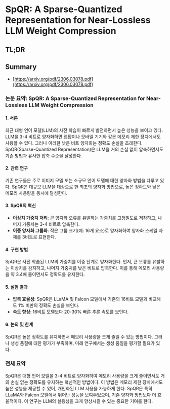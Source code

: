 # SpQR: A Sparse-Quantized Representation for Near-Lossless LLM Weight Compression
## TL;DR
## Summary
- [https://arxiv.org/pdf/2306.03078.pdf](https://arxiv.org/pdf/2306.03078.pdf)

### 논문 요약: SpQR: A Sparse-Quantized Representation for Near-Lossless LLM Weight Compression

#### 1. 서론
최근 대형 언어 모델(LLM)의 사전 학습이 빠르게 발전하면서 높은 성능을 보이고 있다. LLM을 3-4 비트로 양자화하면 랩탑이나 모바일 기기와 같은 메모리 제한 장치에서도 사용할 수 있다. 그러나 이러한 낮은 비트 양자화는 정확도 손실을 초래한다. SpQR(Sparse-Quantized Representation)은 LLM을 거의 손실 없이 압축하면서도 기존 방법과 유사한 압축 수준을 달성한다.

#### 2. 관련 연구
기존 연구들은 주로 이미지 모델 또는 소규모 언어 모델에 대한 양자화 방법을 다루고 있다. SpQR은 대규모 LLM을 대상으로 한 최초의 양자화 방법으로, 높은 정확도와 낮은 메모리 사용량을 동시에 달성한다.

#### 3. SpQR의 혁신
- **이상치 가중치 처리**: 큰 양자화 오류를 유발하는 가중치를 고정밀도로 저장하고, 나머지 가중치는 3-4 비트로 압축한다.
- **이중 양자화 그룹화**: 작은 그룹 크기(예: 16개 요소)로 양자화하여 양자화 스케일 자체를 3비트로 표현한다.

#### 4. 구현 방법
SpQR은 사전 학습된 LLM의 가중치를 이중 단계로 양자화한다. 먼저, 큰 오류를 유발하는 이상치를 감지하고, 나머지 가중치를 낮은 비트로 압축한다. 이를 통해 메모리 사용량을 약 3.4배 줄이면서도 정확도를 유지한다.

#### 5. 실험 결과
- **압축 효율성**: SpQR은 LLaMA 및 Falcon 모델에서 기존의 16비트 모델과 비교해도 1% 미만의 정확도 손실을 보인다.
- **속도 향상**: 16비트 모델보다 20-30% 빠른 추론 속도를 보인다.

#### 6. 논의 및 한계
SpQR은 높은 정확도를 유지하면서 메모리 사용량을 크게 줄일 수 있는 방법이다. 그러나 생성 품질에 대한 평가가 부족하며, 미래 연구에서는 생성 품질을 평가할 필요가 있다.

### 전체 요약
SpQR은 대형 언어 모델을 3-4 비트로 양자화하여 메모리 사용량을 크게 줄이면서도 거의 손실 없는 정확도를 유지하는 혁신적인 방법이다. 이 방법은 메모리 제한 장치에서도 높은 성능을 제공할 수 있어, 개인화된 LLM 사용을 가능하게 한다. SpQR은 특히 LLaMA와 Falcon 모델에서 뛰어난 성능을 보여주었으며, 기존 양자화 방법보다 더 효율적이다. 이 연구는 LLM의 실용성을 크게 향상시킬 수 있는 중요한 기여를 한다.
